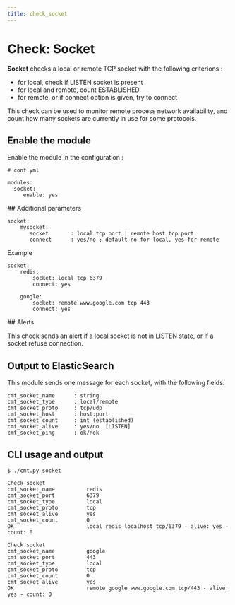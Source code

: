 ```yaml
---
title: check_socket
---
```


# Check: Socket

**Socket** checks a local or remote TCP socket with the following criterions :

- for local, check if LISTEN socket is present
- for local and remote, count ESTABLISHED
- for remote, or if connect option is given, try to connect


This check can be used to monitor remote process network availability, and count how many  sockets are currently in use for some protocols.


## Enable the module

Enable the module in the configuration :

    # conf.yml

	modules:
  	  socket:
  	     enable: yes

## Additional parameters

	socket:
	    mysocket:
	       socket       : local tcp port | remote host tcp port
	       connect      : yes/no ; default no for local, yes for remote

Example

	socket:
		redis:
		    socket: local tcp 6379
		    connect: yes

		google:
		    socket: remote www.google.com tcp 443
		    connect: yes


## Alerts

This check sends an alert if a local socket is not in LISTEN state, or if a socket refuse connection.


## Output to ElasticSearch

This module sends one message for each socket, with the following fields:

	cmt_socket_name      : string
	cmt_socket_type      : local/remote
	cmt_socket_proto     : tcp/udp
	cmt_socket_host      : host:port
	cmt_socket_count     : int (established)
	cmt_socket_alive     : yes/no  [LISTEN]
	cmt_socket_ping      : ok/nok


## CLI usage and output

	$ ./cmt.py socket 

	Check socket 
	cmt_socket_name          redis
	cmt_socket_port          6379
	cmt_socket_type          local
	cmt_socket_proto         tcp
	cmt_socket_alive         yes
	cmt_socket_count         0
	OK                       local redis localhost tcp/6379 - alive: yes - count: 0

	Check socket 
	cmt_socket_name          google
	cmt_socket_port          443
	cmt_socket_type          local
	cmt_socket_proto         tcp
	cmt_socket_count         0
	cmt_socket_alive         yes
	OK                       remote google www.google.com tcp/443 - alive: yes - count: 0








